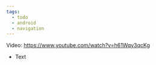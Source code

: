 ```yaml
---
tags:
  - todo
  - android
  - navigation
---
```

Video: https://www.youtube.com/watch?v=h61Wqy3qcKg
- Text
